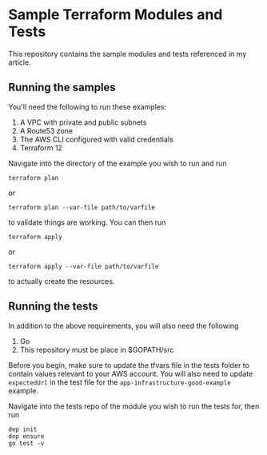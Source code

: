 # Sample Terraform Modules and Tests

This repository contains the sample modules and tests referenced in my article.

## Running the samples

You'll need the following to run these examples:

1. A VPC with private and public subnets
2. A Route53 zone
3. The AWS CLI configured with valid credentials
4. Terraform 12

Navigate into the directory of the example you wish to run and run

```
terraform plan
```

or

```
terraform plan --var-file path/to/varfile
```
to validate things are working. You can then run
```
terraform apply
```

or

```
terraform apply --var-file path/to/varfile
```
to actually create the resources.

## Running the tests

In addition to the above requirements, you will also need the following

1. Go
2. This repository must be place in $GOPATH/src

Before you begin, make sure to update the tfvars file in the tests folder to contain values relevant to your AWS account. You will also need to update `expectedUrl` in the test file for the `app-infrastructure-good-example` example.

Navigate into the tests repo of the module you wish to run the tests for, then run

```
dep init
dep ensure
go test -v
```
